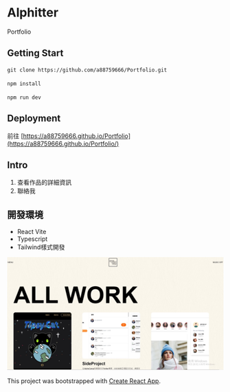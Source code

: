 # Alphitter

Portfolio

## Getting Start

    git clone https://github.com/a88759666/Portfolio.git

    npm install

    npm run dev

## Deployment

前往 [https://a88759666.github.io/Portfolio](https://a88759666.github.io/Portfolio/)

## Intro

1. 查看作品的詳細資訊
2. 聯絡我

## 開發環境

  * React Vite
  * Typescript
  * Tailwind樣式開發

![screenshot](./src/assets/images/screenshot.png)


This project was bootstrapped with [Create React App](https://github.com/facebook/create-react-app).

